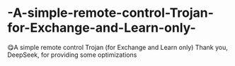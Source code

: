 # -A-simple-remote-control-Trojan-for-Exchange-and-Learn-only-
😋A simple remote control Trojan (for Exchange and Learn only)    Thank you, DeepSeek, for providing some optimizations
